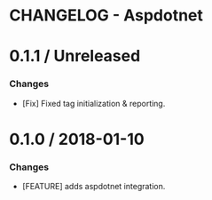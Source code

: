 # CHANGELOG - Aspdotnet

0.1.1 / Unreleased
==================

### Changes

* [Fix] Fixed tag initialization & reporting.

0.1.0 / 2018-01-10
==================

### Changes

* [FEATURE] adds aspdotnet integration.
